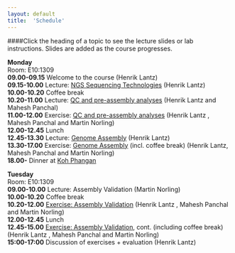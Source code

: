 ```yaml
---
layout: default
title:  'Schedule'
---
```


####Click the heading of a topic to see the lecture slides or lab instructions. Slides are added as the course progresses.

**Monday**  
Room: E10:1309  
**09.00-09.15** Welcome to the course (Henrik Lantz)  
**09.15-10.00** Lecture: [NGS Sequencing Technologies](lectures/Sequence_technologies_2015.ppt) (Henrik Lantz)  
**10.00-10.20** Coffee break  
**10.20-11.00** Lecture: [QC and pre-assembly analyses](lectures/AssemblyWorkshop_Quality_Assessment_Nov2015.pptx) (Henrik Lantz and Mahesh Panchal)  
**11.00-12.00** Exercise: [QC and pre-assembly analyses](exercises/assembly_QC) (Henrik Lantz , Mahesh Panchal and Martin Norling)  
**12.00-12.45** Lunch  
**12.45-13.30** Lecture: [Genome Assembly](lectures/Assembly_2015.ppt) (Henrik Lantz)  
**13.30-17.00** Exercise: [Genome Assembly](exercises/assembly) (incl. coffee break)  (Henrik Lantz, Mahesh Panchal and Martin Norling)  
**18.00-** Dinner at [Koh Phangan](https://www.google.se/maps/place/Restaurang+Koh+Phangan/@59.8570982,17.6308343,17z/data=!4m5!1m2!3m1!2sRestaurang+Koh+Phangan!3m1!1s0x0000000000000000:0x4b004e395b108348)  

**Tuesday**  
Room: E10:1309  
**09.00-10.00** Lecture: Assembly Validation (Martin Norling)  
**10.00-10.20** Coffee break  
**10.20-12.00** [Exercise: Assembly Validation](exercises/denovo_validation) (Henrik Lantz , Mahesh Panchal and Martin Norling)  
**12.00-12.45** Lunch  
**12.45-15.00** [Exercise: Assembly Validation](exercises/denovo_validation), cont. (including coffee break) (Henrik Lantz , Mahesh Panchal and Martin Norling)  
**15:00-17:00** Discussion of exercises + evaluation (Henrik Lantz)  
